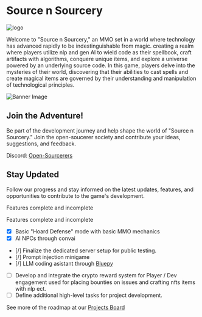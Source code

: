 

# Source n Sourcery
![logo](logo.png)

Welcome to "Source n Sourcery," an MMO set in a world where technology has advanced rapidly to be indestinguishable from magic. creating a realm where players utilize nlp and gen AI to wield code as their spellbook, craft artifacts with algorithms, conquere unique items, and explore a universe powered by an underlying source code. In this game, players delve into the mysteries of their world, discovering that their abilities to cast spells and create magical items are governed by their understanding and manipulation of technological principles.

![Banner Image](banner.png)

## Join the Adventure!

Be part of the development journey and help shape the world of "Source n Sourcery." Join the open-soucerer society and contribute your ideas, suggestions, and feedback.

Discord: [Open-Sourcerers](https://discord.gg/WXV4vF7cza)

## Stay Updated

Follow our progress and stay informed on the latest updates, features, and opportunities to contribute to the game's development.

Features complete and incomplete

Features complete and incomplete
- [x] Basic "Hoard Defense" mode with basic MMO mechanics
- [x] AI NPCs through convai
- [/] Finalize the dedicated server setup for public testing.
- [/] Prompt injection minigame
- [/] LLM coding asistant through [Bluepy](https://github.com/ZackBradshaw/Bluepy)
- [ ] Develop and integrate the crypto reward system for Player / Dev engagement used for placing bounties on issues and crafting nfts items with nlp ect.
- [ ] Define additional high-level tasks for project development.
  
See more of the roadmap at our [Projects Board](https://github.com/users/ZackBradsha/projects/2)
